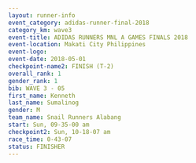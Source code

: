 ```yaml
---
layout: runner-info 
event_category: adidas-runner-final-2018 
category_km: wave3 
event-title: ADIDAS RUNNERS MNL A GAMES FINALS 2018  
event-location: Makati City Philippines 
event-logo: 
event-date: 2018-05-01 
checkpoint-name2: FINISH (T-2) 
overall_rank: 1
gender_rank: 1
bib: WAVE 3 - 05
first_name: Kenneth
last_name: Sumalinog
gender: M
team_name: Snail Runners Alabang
start: Sun, 09-35-00 am
checkpoint2: Sun, 10-18-07 am
race_time: 0-43-07
status: FINISHER
---
```

